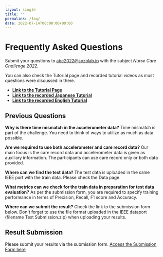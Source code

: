 ```yaml
---
layout: single
title: ""
permalink: /faq/
date: 2022-07-14T00:00:00+09:00
---
```


# Frequently Asked Questions

Submit your questions to abc2022@sozolab.jp with the subject *Nurse Care Challenge 2022*.


You can also check the Tutorial page and recorded tutorial videos as most questions were discussed in there. 

<ul> 
<li><a href="https://colab.research.google.com/drive/1A4zSOSO0IXwc-iB9EFdOr6mUP85KAxFm?usp=sharing"><b>Link to the Tutorial Page</b></a></li>
<li><a href="https://youtu.be/pzuAXzRtkHg"><b>Link to the recorded Japanese Tutorial</b></a></li>
<li><a href="https://youtu.be/9djBag5QZqY"><b>Link to the recorded English Tutorial</b></a></li>
</ul>


## Previous Questions
**Why is there time mismatch in the accelerometer data?**
Time mismatch is part of the challenge. You need to think of ways to utilize as much as data possible. 

**Are we required to use both accelerometer and care record data?**
Our main focus is the care record data and accelerometer data is given as auxiliary information. The participants can use care record only or both data provided.

**Where can we find the test data?**
The test data is uploaded in the same IEEE port with the train data. Please check the Data page.


**What metrics can we check for the train data in preparation for test data evaluation?**
As per the submission form, you are required to specify training performance in terms of Precision, Recall, F1 score and Accuracy.

**Where can we submit the result?**
Check the link to the submission form below. Don't forget to use the file format uploaded in the IEEE dataport (filename Test Submission.zip) when uploading your results.


## Result Submission
Please submit your results via the submission form. [Access the Submission Form here](https://forms.gle/cDEhfHQjiSGKP5Zh6)



<!--
**What is the sampling rate of each device?**

The sampling rate for the accelerometers is a little bit variable as we used Android to collect the samples. Android operates sensors on a “best effort” policy, meaning that even if we set a desired sampling rate, the actual sampling rate will vary during the application time depending on other factors such as battery level or free memory.

That said,  the average sampling rate for the smartwatches (on each wrist) was about 100Hz and for the smartphones (hip and arm) was about 50Hz. That is why you might get different number of samples on the segments but they all represent 1 minute.

The sampling rate of motion capture is 100Hz.

**I noticed that the new Timestamp field is not always ascending for some sensors. How can we interpret this?**

The data is provided as was collected. In this case, the smartwatch transmits via bluetooth to the smartphone and, in some cases, data is missed or arrives late. The timestamp is the time of the measurement, so you can re-order based on it.
Also, we noticed the left-wrist sensor has many missing data, so please consider it.

**Some files have not label associated. There are 516 files but only 288 rows in the labels file**

We had an error in the published dataset but it has now been corrected and updated. Please download the latest version of the dataset.

**There are some duplicated files in the training data**

We had an error in the published dataset but it has now been corrected and updated. Please download the latest version of the dataset.

**Can you provide the names of the markers in motion capture data?**
The markers are in the following order:
Top.Head Front.Head Rear.Head R.Shoulder R.Offset R.Elbow R.Wrist L.Shoulder L.Elbow L.Wrist R.ASIS L.ASIS V.Sacral R.Thigh R.Knee R.Shank R.Ankle R.Heel R.Toe L.Thigh L.Knee L.Shank L.Ankle L.Heel L.Toe R.Knee.Medial R.Ankle.Medial L.Knee.Medial L.Ankle.Medial V_Mid_ASIS V_Pelvis_Origin V_R.Hip_JC V_L.Hip_JC V_R.Knee_JC_Static V_L.Knee_JC_Static V_R.Ankle_JC_Static V_L.Ankle_JC_Static V_R.Knee_JC V_L.Knee_JC V_R.Ankle_JC V_L.Ankle_JC V_Mid_Hip V_Mid_Shoulder V_R.Hand V_L.Hand V_R.Toe_Offset_Static V_L.Toe_Offset_Static V_R.Toe_Offset V_L.Toe_Offset

Notice that we use real markers until L.Toe and others are virtual markers (mainly missing, we should have removed them :S )  
-->
